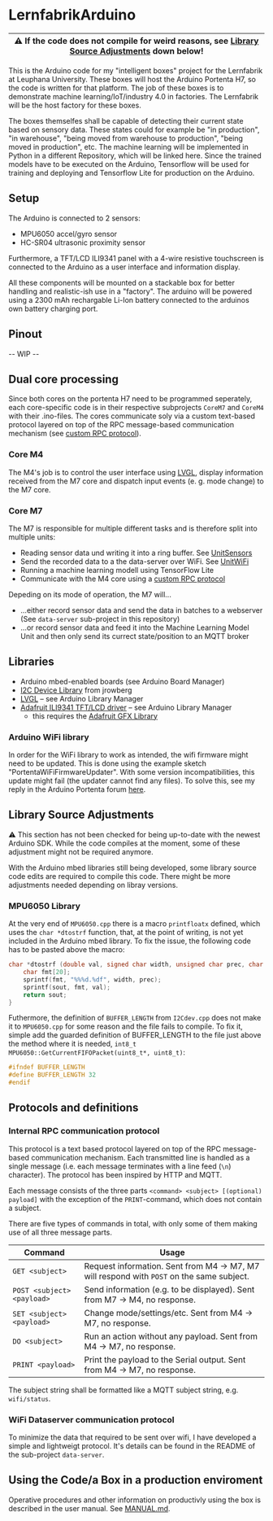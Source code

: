 # LernfabrikArduino

| :warning: If the code does not compile for weird reasons, see [Library Source Adjustments](#Library-Source-Adjustments) down below! |
| -- |

This is the Arduino code for my "intelligent boxes" project for the Lernfabrik at Leuphana University. These boxes will host the Arduino Portenta H7, so the code is written for that platform. The job of these boxes is to demonstrate machine learning/IoT/industry 4.0 in factories. The Lernfabrik will be the host factory for these boxes.

The boxes themselfes shall be capable of detecting their current state based on sensory data. These states could for example be "in production", "in warehouse", "being moved from warehouse to production", "being moved in production", etc. The machine learning will be implemented in Python in a different Repository, which will be linked here. Since the trained models have to be executed on the Arduino, Tensorflow will be used for training and deploying and Tensorflow Lite for production on the Arduino.

## Setup
The Arduino is connected to 2 sensors:
- MPU6050 accel/gyro sensor
- HC-SR04 ultrasonic proximity sensor

Furthermore, a TFT/LCD ILI9341 panel with a 4-wire resistive touchscreen is connected to the Arduino as a user interface and information display.

All these components will be mounted on a stackable box for better handling and realistic-ish use in a "factory". The arduino will be powered using a 2300 mAh rechargable Li-Ion battery connected to the arduinos own battery charging port.

## Pinout
-- WIP --

## Dual core processing
Since both cores on the portenta H7 need to be programmed seperately, each core-specific code is in their respective subprojects `CoreM7` and `CoreM4` with their .ino-files. The cores communicate soly via a custom text-based protocol layered on top of the RPC message-based communication mechanism (see [custom RPC protocol](#Internal-RPC-communication-protocol)).

### Core M4
The M4's job is to control the user interface using [LVGL](https://lvgl.io/), display information received from the M7 core and dispatch input events (e. g. mode change) to the M7 core.

### Core M7
The M7 is responsible for multiple different tasks and is therefore split into multiple units:

- Reading sensor data und writing it into a ring buffer. See [UnitSensors](/CoreM7/UnitSensors.h)
- Send the recorded data to a the data-server over WiFi. See [UnitWiFi](/CoreM7/UnitWiFi.h)
- Running a machine learning modell using TensorFlow Lite
- Communicate with the M4 core using a [custom RPC protocol](#Internal-RPC-communication-protocol)

Depeding on its mode of operation, the M7 will...
- ...either record sensor data and send the data in batches to a webserver (See `data-server` sub-project in this repository)
- ...or record sensor data and feed it into the Machine Learning Model Unit and then only send its currect state/position to an MQTT broker

## Libraries
- Arduino mbed-enabled boards (see Arduino Board Manager)
- [I2C Device Library](https://github.com/jrowberg/i2cdevlib) from jrowberg
- [LVGL](https://lvgl.io) &ndash; see Arduino Library Manager
- [Adafruit ILI9341 TFT/LCD driver](https://github.com/adafruit/Adafruit_ILI9341) &ndash; see Arduino Library Manager
    - this requires the [Adafruit GFX Library](https://github.com/adafruit/Adafruit-GFX-Library)

### Arduino WiFi library
In order for the WiFi library to work as intended, the wifi firmware might need to be updated. This is done using the example sketch "PortentaWiFiFirmwareUpdater". With some version incompatibilities, this update might fail (the updater cannot find any files). To solve this, see my reply in the Arduino Portenta forum [here](https://forum.arduino.cc/index.php?topic=712615.msg4862415#msg4862415).

## Library Source Adjustments
:warning: This section has not been checked for being up-to-date with the newest Arduino SDK. While the code compiles at the moment, some of these adjustment might not be required anymore.

With the Arduino mbed libraries still being developed, some library source code edits are required to compile this code. There might be more adjustments needed depending on libray versions.

### MPU6050 Library
At the very end of `MPU6050.cpp` there is a macro `printfloatx` defined, which uses the `char *dtostrf` function, that, at the point of writing, is not yet included in the Arduino mbed library. To fix the issue, the following code has to be pasted above the macro:

```c++
char *dtostrf (double val, signed char width, unsigned char prec, char *sout) {
    char fmt[20];
    sprintf(fmt, "%%%d.%df", width, prec);
    sprintf(sout, fmt, val);
    return sout;
}
```

Futhermore, the definition of `BUFFER_LENGTH` from `I2Cdev.cpp` does not make it to `MPU6050.cpp` for some reason and the file fails to compile. To fix it, simple add the guarded definition of BUFFER_LENGTH to the file just above the method where it is needed, `int8_t MPU6050::GetCurrentFIFOPacket(uint8_t*, uint8_t)`:

```c++
#ifndef BUFFER_LENGTH
#define BUFFER_LENGTH 32
#endif
```

## Protocols and definitions

### Internal RPC communication protocol
This protocol is a text based protocol layered on top of the RPC message-based communication mechanism. Each transmitted line is handled as a single message (i.e. each message terminates with a line feed (`\n`) character). The protocol has been inspired by HTTP and MQTT.

Each message consists of the three parts `<command> <subject> [(optional) payload]` with the exception of the `PRINT`-command, which does not contain a subject.

There are five types of commands in total, with only some of them making use of all three message parts.

| Command                    | Usage                                                                                     |
| -------------------------- | ----------------------------------------------------------------------------------------- |
| `GET <subject>`            | Request information. Sent from M4 -> M7, M7 will respond with `POST` on the same subject. |
| `POST <subject> <payload>` | Send information (e.g. to be displayed). Sent from M7 -> M4, no response.                 |
| `SET <subject> <payload>`  | Change mode/settings/etc. Sent from M4 -> M7, no response.                                |
| `DO <subject>`             | Run an action without any payload. Sent from M4 -> M7, no response.                       |
| `PRINT <payload>`          | Print the payload to the Serial output. Sent from M4 -> M7, no response.                  |

The subject string shall be formatted like a MQTT subject string, e.g. `wifi/status`.

### WiFi Dataserver communication protocol
To minimize the data that required to be sent over wifi, I have developed a simple and lightweigt protocol. It's details can be found in the README of the sub-project `data-server`.  

## Using the Code/a Box in a production enviroment
Operative procedures and other information on productivly using the box is described in the user manual. See [MANUAL.md](MANUAL.md).
